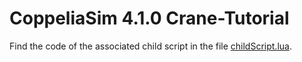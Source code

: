# CoppeliaSim 4.1.0 Crane-Tutorial 

Find the code of the associated child script in the file [childScript.lua](https://raw.githubusercontent.com/youtubeSam/V-REP-Crane-Tutorial/CoppeliaSim_4_1_0/childScript.lua).

